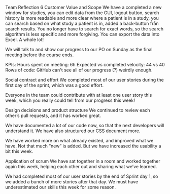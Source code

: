 Team Reflection 6
Customer Value and Scope
We have a completed a new window for studies, you can edit data from the GUI, logout button, search history is more readable and more clear where a patient is in a study, you can search based on what study a patient is in, added a back-button från search results. You no longer have to search for exact words, so the search algorithm is less specific and more forgiving. You can export the data into Excel. A whole lot!

We will talk to and show our progress to our PO on Sunday as the final meeting before the course ends.

KPIs:
Hours spent on meeting: 6h
Expected vs completed velocity: 44 vs 40
Rows of code: GitHub can't see all of our progress (?) weirdly enough.

Social contract and effort
We completed most of our user stories during the first day of the sprint, which was a good effort. 

Everyone in the team could contribute with at least one user story this week, which you really could tell from our progress this week!


Design decisions and product structure
We continued to review each other’s pull requests, and it has worked great.

We have documented a lot of our code now, so that the next developers will understand it. We have also structured our CSS document more.

We have worked more on what already existed, and improved what we have. Not that much “new” is added. But we have increased the usability a bit this week.


Application of scrum
We have sat together in a room and worked together again this week, helping each other out and sharing what we’ve learned.

We had completed most of our user stories by the end of Sprint day 1, so we added a bunch of more stories after that day. We must have underestimated our skills this week for some reason.
